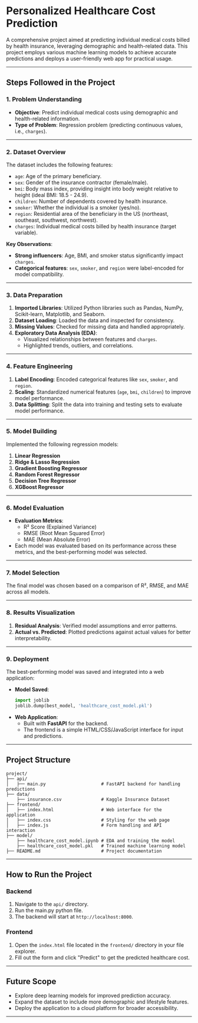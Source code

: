 # **Personalized Healthcare Cost Prediction**

A comprehensive project aimed at predicting individual medical costs billed by health insurance, leveraging demographic and health-related data. This project employs various machine learning models to achieve accurate predictions and deploys a user-friendly web app for practical usage.

---

## **Steps Followed in the Project**

### **1. Problem Understanding**
- **Objective**: Predict individual medical costs using demographic and health-related information.
- **Type of Problem**: Regression problem (predicting continuous values, i.e., `charges`).

---

### **2. Dataset Overview**
The dataset includes the following features:
- `age`: Age of the primary beneficiary.
- `sex`: Gender of the insurance contractor (female/male).
- `bmi`: Body mass index, providing insight into body weight relative to height (ideal BMI: 18.5 - 24.9).
- `children`: Number of dependents covered by health insurance.
- `smoker`: Whether the individual is a smoker (yes/no).
- `region`: Residential area of the beneficiary in the US (northeast, southeast, southwest, northwest).
- `charges`: Individual medical costs billed by health insurance (target variable).

**Key Observations**:
- **Strong influencers**: Age, BMI, and smoker status significantly impact `charges`.
- **Categorical features**: `sex`, `smoker`, and `region` were label-encoded for model compatibility.

---

### **3. Data Preparation**
1. **Imported Libraries**: Utilized Python libraries such as Pandas, NumPy, Scikit-learn, Matplotlib, and Seaborn.
2. **Dataset Loading**: Loaded the data and inspected for consistency.
3. **Missing Values**: Checked for missing data and handled appropriately.
4. **Exploratory Data Analysis (EDA)**:
   - Visualized relationships between features and `charges`.
   - Highlighted trends, outliers, and correlations.

---

### **4. Feature Engineering**
1. **Label Encoding**: Encoded categorical features like `sex`, `smoker`, and `region`.
2. **Scaling**: Standardized numerical features (`age`, `bmi`, `children`) to improve model performance.
3. **Data Splitting**: Split the data into training and testing sets to evaluate model performance.

---

### **5. Model Building**
Implemented the following regression models:
1. **Linear Regression**
2. **Ridge & Lasso Regression**
3. **Gradient Boosting Regressor**
4. **Random Forest Regressor**
5. **Decision Tree Regressor**
6. **XGBoost Regressor**

---

### **6. Model Evaluation**
- **Evaluation Metrics**:
  - R² Score (Explained Variance)
  - RMSE (Root Mean Squared Error)
  - MAE (Mean Absolute Error)
- Each model was evaluated based on its performance across these metrics, and the best-performing model was selected.

---

### **7. Model Selection**
The final model was chosen based on a comparison of R², RMSE, and MAE across all models.

---

### **8. Results Visualization**
1. **Residual Analysis**: Verified model assumptions and error patterns.
2. **Actual vs. Predicted**: Plotted predictions against actual values for better interpretability.

---

### **9. Deployment**
The best-performing model was saved and integrated into a web application:
- **Model Saved**: 
   ```python
   import joblib
   joblib.dump(best_model, 'healthcare_cost_model.pkl')
   ```
- **Web Application**:
   - Built with **FastAPI** for the backend.
   - The frontend is a simple HTML/CSS/JavaScript interface for input and predictions.

---

## **Project Structure**
```plaintext
project/
├── api/
│   ├── main.py                     # FastAPI backend for handling predictions
├── data/
    ├── insurance.csv               # Kaggle Insurance Dataset
├── frontend/
│   ├── index.html                  # Web interface for the application
│   ├── index.css                   # Styling for the web page
│   ├── index.js                    # Form handling and API interaction
├── model/
    ├── healthcare_cost_model.ipynb # EDA and training the model
    ├── healthcare_cost_model.pkl   # Trained machine learning model
├── README.md                       # Project documentation
```

---

## **How to Run the Project**

### **Backend**
1. Navigate to the `api/` directory.
2. Run the main.py python file.
3. The backend will start at `http://localhost:8000`.

### **Frontend**
1. Open the `index.html` file located in the `frontend/` directory in your file explorer.
2. Fill out the form and click "Predict" to get the predicted healthcare cost.

---

## **Future Scope**
- Explore deep learning models for improved prediction accuracy.
- Expand the dataset to include more demographic and lifestyle features.
- Deploy the application to a cloud platform for broader accessibility.

---